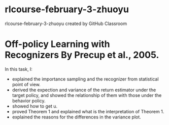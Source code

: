 # rlcourse-february-3-zhuoyu
rlcourse-february-3-zhuoyu created by GitHub Classroom

# Off-policy Learning with Recognizers By Precup et al., 2005.

In this task, I:
- explained the importance sampling and the recognizer from statistical point of view. 
- derived the expection and variance of the return estimator under the target policy, and showed the relationship of them with those under the behavior policy.
- showed how to get u.
- proved Theorem 1 and explained what is the interpretation of Theorem 1.
- explained the reasons for the differences in the variance plot.
